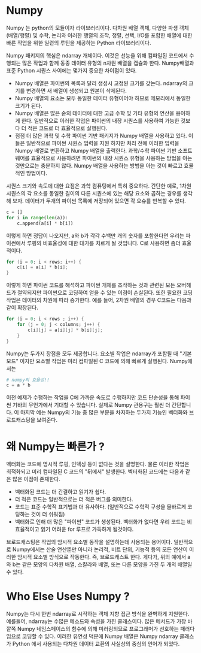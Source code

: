 # <strong> Numpy </strong>
Numpy 는 python의 모듈이자 라이브러리이다. 다차원 배열 객체, 다양한 파생 객체(배열/행렬) 및 수학, 논리와 이러한 행렬의 조작, 정렬, 선택, I/O를 포함한 배열에 대한 빠른 작업을 위한 일련의 루틴을 제공하는 Python 라이브러리이다. 

Numpy 패키지의 핵심은 ndarray 개체이다. 이것은 선능을 위해 컴파일된 코드에서 수행되는 많은 작업과 함께 동종 데이터 유형의 n차원 배열을 캡슐화 한다. Numpy배열과 표준 Python 시퀀스 사이에는 몇가지 중요한 차이점이 있다. 

* Numpy 배열은 파이썬의 목록과 달리 생성시 고정된 크기를 갖는다. ndarray의 크기를 변경하면 새 배열이 생성되고 원본이 삭제된다. 
* Numpy 배열의 요소는 모두 동일한 데이터 유형이어야 하므로 메모리에서 동일한 크기가 된다. 
* Numpy 배열은 많은 숟의 데이터에 대한 고급 수학 및 기타 유형의 연산을 용이하게 한다. 일반적으로 이러한 작업은 파이썬의 내장 시퀀스를 사용하여 가능한 것보다 더 적은 코드로 더 효율적으로 실행된다. 
* 점점 더 많은 과학 및 수학 파이썬 기반 패키지가 Numpy 배열을 사용하고 있다. 이들은 일반적으로 파이썬 시퀀스 입력을 지원 하지만 처리 전에 이러한 입력을 Numpy 배열로 변환하고 Numpy 배열을 출력한다. 과학/수학 파이썬 기반 소프트웨어를 효율적으로 사용하려면 파이썬의 내장 시퀀스 유형을 사용하는 방법을 아는 것만으로는 충분하지 않다. Numpy 배열을 사용하는 방법을 아는 것이 빠르고 효율적인 방법이다. 

시퀀스 크기와 속도에 대한 요점은 과학 컴퓨팅에서 특히 중요하다. 간단한 예로, 1차원 시퀀스의 각 요소를 동일한 길이의 다른 시퀀스에 있는 해당 요소와 곱하는 경우를 생각해 보자. 데이터가 두개의 파이썬 목록에 저장되어 있으면 각 요슈를 반복할 수 있다. 

```python 
c = []
for i in range(len(a)):
	c.append(a[i] * b[i]) 

```
이렇게 하면 정답이 나오지만, a와 b가 각각 수백만 개의 숫자를 포함한다면 우리는 파이썬에서 루핑의 비효율성에 대한 대가를 치르게 될 것입니다. C로 사용하면 좀더 효율적이다. 

```c
for (i = 0; i < rows; i++) {
	c[i] = a[i] * b[i];
}
```

이렇게 하면 파이썬 코드를 해석하고 파이썬 개체를 조작하는 것과 관련된 모든 오버헤드가 절약되지만 파이썬으로 코딩하여 얻을 수 있는 이점이 손실된다. 또한 필요한 코딩 작업은 데이터의 차원에 따라 증가한다. 예를 들어, 2차원 배열의 경우 C코드는 다음과 같이 확장된다. 
```c
for (i = 0; i < rows ; i++) {
	for (j = 0; j < columns; j++) {
		c[i][j] = a[i][j] * b[i][j];
	}
}
```
Numpy는 두가지 장점을 모두 제공합니다. 요소별 작업은 ndarray가 포함될 때 "기본 모드" 이지만 요소별 작업은 미리 컴파일된 C 코드에 의해 빠르게 실행된다. Numpy에서는 
```python
# numpy의 효율성!!
c = a * b
```
이전 예제가 수행하는 작업을 C에 가까운 속도로 수행하지만 코드 단순성을 통해 파이썬 기바의 무언가에서 기대할 수 있습니다. 실제로 Numpy 관용구는 훨씬 더 간단합니다. 이 마지막 예는 Numpy의 기능 중 많은 부분을 차지하는 두가지 기능인 벡터화와 브로드캐스팅을 보여준다. 


# <strong> 왜 Numpy는 빠른가 ?</strong> 

벡터화는 코드에 명시적 루핑, 인덱싱 등이 없다는 것을 설명한다. 물론 이러한 작업은 최적화되고 미리 컴파일된 C 코드의 "뒤에서" 발생한다. 벡터화된 코드에는 다음과 같은 많은 이점이 존재한다. 

* 벡터화된 코드는 더 간결하고 읽기가 쉽다. 
* 더 적은 코드는 일반적으로는 더 적은 버그를 의미한다. 
* 코드는 표준 수학적 표기법과 더 유사하다. (일반적으로 수학적 구성을 올바르게 코딩하는 것이 더 쉬워짐) 
* 벡터화로 인해 더 많은 "파이썬" 코드가 생성된다. 벡터화가 없다면 우리 코드는 비효율적이고 읽기 어려운 for 루프로 가득하게 될것이다. 

브로드캐스팅은 작업의 암시적 요소별 동작을 설명하는데 사용되는 용어이다. 일반적으로 Numpy에서는 산술 연산뿐만 아니라 논리적, 비트 단위, 기능적 등의 모든 연산이 이러한 암시적 요소별 방식으로 작동한다. 즉, 브로드캐스트 한다. 게다가, 위의 예에서 a와 b는 같은 모양의 다차원 배열, 스칼라와 배열, 또는 다른 모양을 가진 두 개의 배열일 수 있다. 

# <strong>Who Else Uses Numpy ?</strong>
Numpy는 다시 한번 ndarray로 시작하는 객체 지향 접근 방식을 완벽하게 지원한다. 예를들어, ndarray는 수많은 메소드와 속성을 가진 클래스이다. 많은 메서드가 가장 바깥쪽 Numpy 네임스페이스의 함수에 의해 미러링되므로 프로그래머가 선호하는 패러다임으로 코딩할 수 있다. 이러한 유연성 덕분에 Numpy 배열은  Numpy ndarray 클래스가 Python 에서 사용되는 다차원 데이터 교환의 사실상의 중심의 언어가 되었다. 










